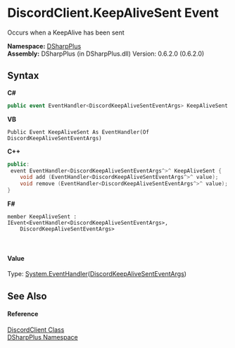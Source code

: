 # DiscordClient.KeepAliveSent Event
 

Occurs when a KeepAlive has been sent

**Namespace:**&nbsp;<a href="503971eb-de5e-a570-9922-de9500a9b1cc">DSharpPlus</a><br />**Assembly:**&nbsp;DSharpPlus (in DSharpPlus.dll) Version: 0.6.2.0 (0.6.2.0)

## Syntax

**C#**<br />
``` C#
public event EventHandler<DiscordKeepAliveSentEventArgs> KeepAliveSent
```

**VB**<br />
``` VB
Public Event KeepAliveSent As EventHandler(Of DiscordKeepAliveSentEventArgs)
```

**C++**<br />
``` C++
public:
 event EventHandler<DiscordKeepAliveSentEventArgs^>^ KeepAliveSent {
	void add (EventHandler<DiscordKeepAliveSentEventArgs^>^ value);
	void remove (EventHandler<DiscordKeepAliveSentEventArgs^>^ value);
}
```

**F#**<br />
``` F#
member KeepAliveSent : IEvent<EventHandler<DiscordKeepAliveSentEventArgs>,
    DiscordKeepAliveSentEventArgs>

```

<br />

#### Value
Type: <a href="http://msdn2.microsoft.com/en-us/library/db0etb8x" target="_blank">System.EventHandler</a>(<a href="08eb5e05-781b-5b1f-a721-d7fa6d01427b">DiscordKeepAliveSentEventArgs</a>)

## See Also


#### Reference
<a href="8f8cbf24-03e9-53cc-389f-2ba10a699065">DiscordClient Class</a><br /><a href="503971eb-de5e-a570-9922-de9500a9b1cc">DSharpPlus Namespace</a><br />